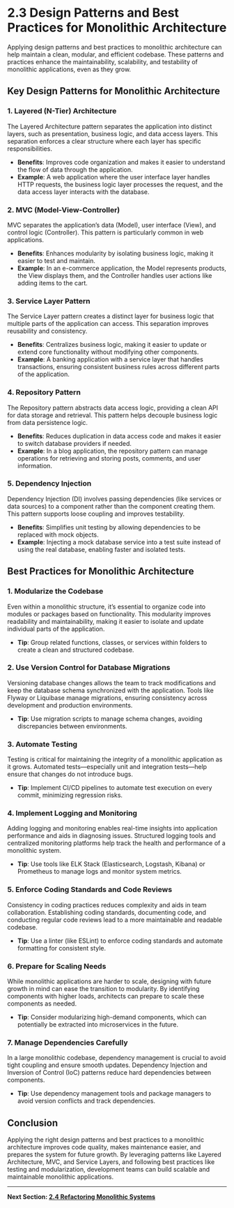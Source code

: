 
# 2.3 Design Patterns and Best Practices for Monolithic Architecture

Applying design patterns and best practices to monolithic architecture can help maintain a clean, modular, and efficient codebase. These patterns and practices enhance the maintainability, scalability, and testability of monolithic applications, even as they grow.

## Key Design Patterns for Monolithic Architecture

### 1. Layered (N-Tier) Architecture
The Layered Architecture pattern separates the application into distinct layers, such as presentation, business logic, and data access layers. This separation enforces a clear structure where each layer has specific responsibilities.

- **Benefits**: Improves code organization and makes it easier to understand the flow of data through the application.
- **Example**: A web application where the user interface layer handles HTTP requests, the business logic layer processes the request, and the data access layer interacts with the database.

### 2. MVC (Model-View-Controller)
MVC separates the application’s data (Model), user interface (View), and control logic (Controller). This pattern is particularly common in web applications.

- **Benefits**: Enhances modularity by isolating business logic, making it easier to test and maintain.
- **Example**: In an e-commerce application, the Model represents products, the View displays them, and the Controller handles user actions like adding items to the cart.

### 3. Service Layer Pattern
The Service Layer pattern creates a distinct layer for business logic that multiple parts of the application can access. This separation improves reusability and consistency.

- **Benefits**: Centralizes business logic, making it easier to update or extend core functionality without modifying other components.
- **Example**: A banking application with a service layer that handles transactions, ensuring consistent business rules across different parts of the application.

### 4. Repository Pattern
The Repository pattern abstracts data access logic, providing a clean API for data storage and retrieval. This pattern helps decouple business logic from data persistence logic.

- **Benefits**: Reduces duplication in data access code and makes it easier to switch database providers if needed.
- **Example**: In a blog application, the repository pattern can manage operations for retrieving and storing posts, comments, and user information.

### 5. Dependency Injection
Dependency Injection (DI) involves passing dependencies (like services or data sources) to a component rather than the component creating them. This pattern supports loose coupling and improves testability.

- **Benefits**: Simplifies unit testing by allowing dependencies to be replaced with mock objects.
- **Example**: Injecting a mock database service into a test suite instead of using the real database, enabling faster and isolated tests.

## Best Practices for Monolithic Architecture

### 1. Modularize the Codebase
Even within a monolithic structure, it’s essential to organize code into modules or packages based on functionality. This modularity improves readability and maintainability, making it easier to isolate and update individual parts of the application.

- **Tip**: Group related functions, classes, or services within folders to create a clean and structured codebase.

### 2. Use Version Control for Database Migrations
Versioning database changes allows the team to track modifications and keep the database schema synchronized with the application. Tools like Flyway or Liquibase manage migrations, ensuring consistency across development and production environments.

- **Tip**: Use migration scripts to manage schema changes, avoiding discrepancies between environments.

### 3. Automate Testing
Testing is critical for maintaining the integrity of a monolithic application as it grows. Automated tests—especially unit and integration tests—help ensure that changes do not introduce bugs.

- **Tip**: Implement CI/CD pipelines to automate test execution on every commit, minimizing regression risks.

### 4. Implement Logging and Monitoring
Adding logging and monitoring enables real-time insights into application performance and aids in diagnosing issues. Structured logging tools and centralized monitoring platforms help track the health and performance of a monolithic system.

- **Tip**: Use tools like ELK Stack (Elasticsearch, Logstash, Kibana) or Prometheus to manage logs and monitor system metrics.

### 5. Enforce Coding Standards and Code Reviews
Consistency in coding practices reduces complexity and aids in team collaboration. Establishing coding standards, documenting code, and conducting regular code reviews lead to a more maintainable and readable codebase.

- **Tip**: Use a linter (like ESLint) to enforce coding standards and automate formatting for consistent style.

### 6. Prepare for Scaling Needs
While monolithic applications are harder to scale, designing with future growth in mind can ease the transition to modularity. By identifying components with higher loads, architects can prepare to scale these components as needed.

- **Tip**: Consider modularizing high-demand components, which can potentially be extracted into microservices in the future.

### 7. Manage Dependencies Carefully
In a large monolithic codebase, dependency management is crucial to avoid tight coupling and ensure smooth updates. Dependency Injection and Inversion of Control (IoC) patterns reduce hard dependencies between components.

- **Tip**: Use dependency management tools and package managers to avoid version conflicts and track dependencies.

## Conclusion

Applying the right design patterns and best practices to a monolithic architecture improves code quality, makes maintenance easier, and prepares the system for future growth. By leveraging patterns like Layered Architecture, MVC, and Service Layers, and following best practices like testing and modularization, development teams can build scalable and maintainable monolithic applications.

---

**Next Section: [2.4 Refactoring Monolithic Systems](2.4_refactoring_monolithic_systems.md)**